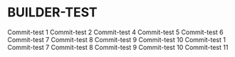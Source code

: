 # BUILDER-TEST
Commit-test 1
Commit-test 2
Commit-test 4
Commit-test 5
Commit-test 6
Commit-test 7
Commit-test 8
Commit-test 9
Commit-test 10
Commit-test 1
Commit-test 7
Commit-test 8
Commit-test 9
Commit-test 10
Commit-test 11
